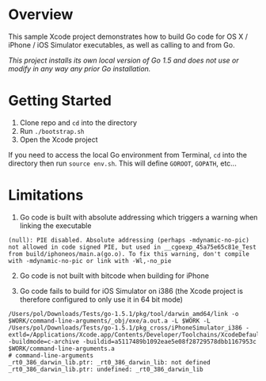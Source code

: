 Overview
========

This sample Xcode project demonstrates how to build Go code for OS X / iPhone / iOS Simulator executables, as well as calling to and from Go.

*This project installs its own local version of Go 1.5 and does not use or modify in any way any prior Go installation.*

Getting Started
===============

1. Clone repo and `cd` into the directory
2. Run `./bootstrap.sh`
3. Open the Xcode project

If you need to access the local Go environment from Terminal, `cd` into the directory then run `source env.sh`. This will define `GOROOT`, `GOPATH`, etc...

Limitations
===========

1) Go code is built with absolute addressing which triggers a warning when linking the executable

```
(null): PIE disabled. Absolute addressing (perhaps -mdynamic-no-pic) not allowed in code signed PIE, but used in __cgoexp_45a75e65c81e_Test from build/iphoneos/main.a(go.o). To fix this warning, don't compile with -mdynamic-no-pic or link with -Wl,-no_pie
```

2) Go code is not built with bitcode when building for iPhone

3) Go code fails to build for iOS Simulator on i386 (the Xcode project is therefore configured to only use it in 64 bit mode)

```
/Users/pol/Downloads/Tests/go-1.5.1/pkg/tool/darwin_amd64/link -o $WORK/command-line-arguments/_obj/exe/a.out.a -L $WORK -L /Users/pol/Downloads/Tests/go-1.5.1/pkg_cross/iPhoneSimulator_i386 -extld=/Applications/Xcode.app/Contents/Developer/Toolchains/XcodeDefault.xctoolchain/usr/bin/clang -buildmode=c-archive -buildid=a5117489b1092eae5e08f28729578dbb1167953c $WORK/command-line-arguments.a
# command-line-arguments
_rt0_386_darwin_lib.ptr: _rt0_386_darwin_lib: not defined
_rt0_386_darwin_lib.ptr: undefined: _rt0_386_darwin_lib
```

